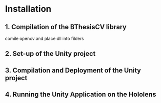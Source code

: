 # Installation

## 1. Compilation of the BThesisCV library
comile opencv and place dll into filders
## 2. Set-up of the Unity project

## 3. Compilation and Deployment of the Unity project

## 4. Running the Unity Application on the Hololens